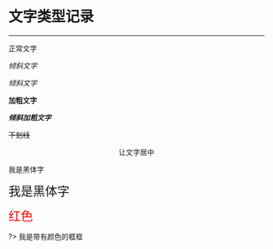 # 文字类型记录
---
正常文字

*倾斜文字*

_倾斜文字_

**加粗文字**

***倾斜加粗文字***

~~下划线~~

<div style="text-align: center;">让文字居中</div>

<font face="黑体">我是黑体字</font>

<font face="黑体" size=5>我是黑体字</font>
 
<font color=red size=5>红色</font>

?> 我是带有颜色的框框
